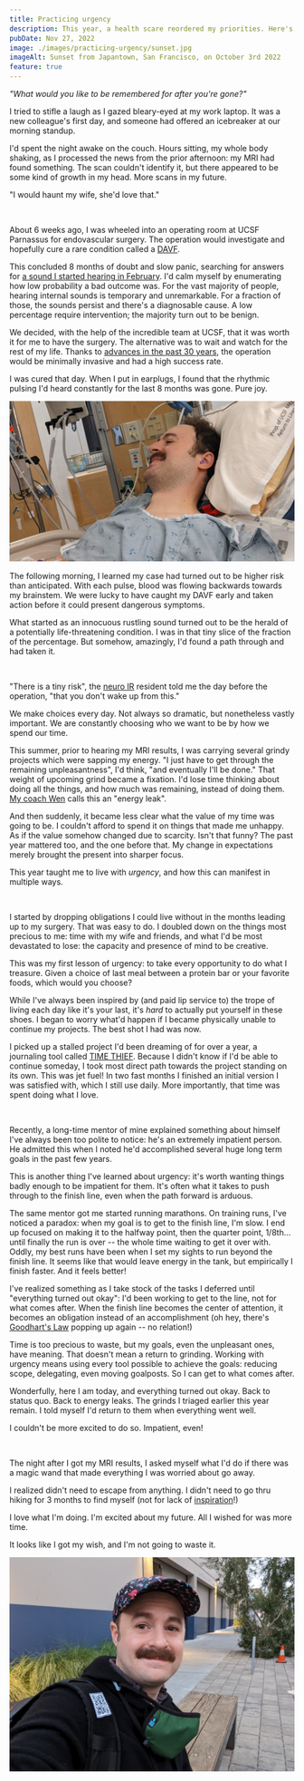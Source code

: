 ```yaml
---
title: Practicing urgency
description: This year, a health scare reordered my priorities. Here's what it taught me about how to make the most of my time.
pubDate: Nov 27, 2022
image: ./images/practicing-urgency/sunset.jpg
imageAlt: Sunset from Japantown, San Francisco, on October 3rd 2022
feature: true
---
```


_"What would you like to be remembered for after you're gone?"_

I tried to stifle a laugh as I gazed bleary-eyed at my work laptop. It was a new colleague's first day, and someone had offered an icebreaker at our morning standup.

I'd spent the night awake on the couch. Hours sitting, my whole body shaking, as I processed the news from the prior afternoon: my MRI had found something. The scan couldn't identify it, but there appeared to be some kind of growth in my head. More scans in my future.

"I would haunt my wife, she'd love that."

<br>

About 6 weeks ago, I was wheeled into an operating room at UCSF Parnassus for endovascular surgery. The operation would investigate and hopefully cure a rare condition called a [DAVF](https://en.wikipedia.org/wiki/Dural_arteriovenous_fistula).

This concluded 8 months of doubt and slow panic, searching for answers for [a sound I started hearing in February](/post/pulsatile-tinnitus-sounds). I'd calm myself by enumerating how low probability a bad outcome was. For the vast majority of people, hearing internal sounds is temporary and unremarkable. For a fraction of those, the sounds persist and there's a diagnosable cause. A low percentage require intervention; the majority turn out to be benign.

We decided, with the help of the incredible team at UCSF, that it was worth it for me to have the surgery. The alternative was to wait and watch for the rest of my life. Thanks to [advances in the past 30 years](https://www.ncbi.nlm.nih.gov/pmc/articles/PMC3345485/#sec-6title), the operation would be minimally invasive and had a high success rate.

I was cured that day. When I put in earplugs, I found that the rhythmic pulsing I'd heard constantly for the last 8 months was gone. Pure joy.

![A photo of me in the ICU, smiling, after hearing silence for the first time in 8 months](./images/practicing-urgency/silence.jpg)

The following morning, I learned my case had turned out to be higher risk than anticipated. With each pulse, blood was flowing backwards towards my brainstem. We were lucky to have caught my DAVF early and taken action before it could present dangerous symptoms.

What started as an innocuous rustling sound turned out to be the herald of a potentially life-threatening condition. I was in that tiny slice of the fraction of the percentage. But somehow, amazingly, I'd found a path through and had taken it.

<br>

"There is a tiny risk", the [neuro IR](https://en.wikipedia.org/wiki/Interventional_neuroradiology) resident told me the day before the operation, "that you don't wake up from this."

We make choices every day. Not always so dramatic, but nonetheless vastly important. We are constantly choosing who we want to be by how we spend our time.

This summer, prior to hearing my MRI results, I was carrying several grindy projects which were sapping my energy. "I just have to get through the remaining unpleasantness", I'd think, "and eventually I'll be done." That weight of upcoming grind became a fixation. I'd lose time thinking about doing all the things, and how much was remaining, instead of doing them. [My coach Wen](https://wencoaching.com/) calls this an "energy leak".

And then suddenly, it became less clear what the value of my time was going to be. I couldn't afford to spend it on things that made me unhappy. As if the value somehow changed due to scarcity. Isn't that funny? The past year mattered too, and the one before that. My change in expectations merely brought the present into sharper focus.

This year taught me to live with _urgency_, and how this can manifest in multiple ways.

<br>

I started by dropping obligations I could live without in the months leading up to my surgery. That was easy to do. I doubled down on the things most precious to me: time with my wife and friends, and what I'd be most devastated to lose: the capacity and presence of mind to be creative.

This was my first lesson of urgency: to take every opportunity to do what I treasure. Given a choice of last meal between a protein bar or your favorite foods, which would you choose?

While I've always been inspired by (and paid lip service to) the trope of living each day like it's your last, it's _hard_ to actually put yourself in these shoes. I began to worry what'd happen if I became physically unable to continue my projects. The best shot I had was now.

I picked up a stalled project I'd been dreaming of for over a year, a journaling tool called [TIME THIEF](https://tmthf.me). Because I didn't know if I'd be able to continue someday, I took most direct path towards the project standing on its own. This was jet fuel! In two fast months I finished an initial version I was satisfied with, which I still use daily. More importantly, that time was spent doing what I love.

<br>

Recently, a long-time mentor of mine explained something about himself I've always been too polite to notice: he's an extremely impatient person. He admitted this when I noted he'd accomplished several huge long term goals in the past few years.

This is another thing I've learned about urgency: it's worth wanting things badly enough to be impatient for them. It's often what it takes to push through to the finish line, even when the path forward is arduous.

The same mentor got me started running marathons. On training runs, I've noticed a paradox: when my goal is to get to the finish line, I'm slow. I end up focused on making it to the halfway point, then the quarter point, 1/8th... until finally the run is over -- the whole time waiting to get it over with. Oddly, my best runs have been when I set my sights to run beyond the finish line. It seems like that would leave energy in the tank, but empirically I finish faster. And it feels better!

I've realized something as I take stock of the tasks I deferred until "everything turned out okay": I'd been working to get to the line, not for what comes after. When the finish line becomes the center of attention, it becomes an obligation instead of an accomplishment (oh hey, there's [Goodhart's Law](https://en.wikipedia.org/wiki/Goodhart%27s_law) popping up again -- no relation!)

Time is too precious to waste, but my goals, even the unpleasant ones, have meaning. That doesn't mean a return to grinding. Working with urgency means using every tool possible to achieve the goals: reducing scope, delegating, even moving goalposts. So I can get to what comes after.

Wonderfully, here I am today, and everything turned out okay. Back to status quo. Back to energy leaks. The grinds I triaged earlier this year remain. I told myself I'd return to them when everything went well.

I couldn't be more excited to do so. Impatient, even!

<br>

The night after I got my MRI results, I asked myself what I'd do if there was a magic wand that made everything I was worried about go away.

I realized didn't need to escape from anything. I didn't need to go thru hiking for 3 months to find myself (not for lack of [inspiration](https://atrailtale.com)!)

I love what I'm doing. I'm excited about my future. All I wished for was more time.

It looks like I got my wish, and I'm not going to waste it.

![A selfie a week after my operation](./images/practicing-urgency/selfie.jpg)
